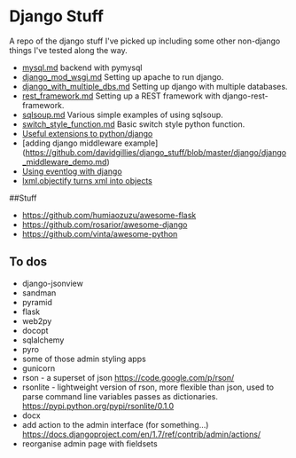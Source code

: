 # Django Stuff
A repo of the django stuff I've picked up including some other non-django things I've tested along the way.

* [mysql.md](https://github.com/davidgillies/django_stuff/blob/master/django/mysql.md "mysql.md") backend with pymysql 
* [django_mod_wsgi.md](https://github.com/davidgillies/django_stuff/blob/master/django/django_mod_wsgi.md "django_mod_wsgi.md") Setting up apache to run django.
* [django_with_multiple_dbs.md](https://github.com/davidgillies/django_stuff/blob/master/django/django_with_multiple_dbs.md "django_mod_wsgi.md") Setting up django with multiple databases.
* [rest_framework.md](https://github.com/davidgillies/django_stuff/blob/master/django/rest_framework.md "rest_framework.md") Setting up a REST framework with django-rest-framework.
* [sqlsoup.md](https://github.com/davidgillies/django_stuff/blob/master/python/sqlsoup.md "sqlsoup.md") Various simple examples of using sqlsoup.
* [switch_style_function.md](https://github.com/davidgillies/django_stuff/blob/master/python/switch_style_function.md "switch_style_function.md") Basic switch style python function.
* [Useful extensions to python/django](https://github.com/davidgillies/django_stuff/blob/master/useful_extensions.md)
* [adding django middleware example] (https://github.com/davidgillies/django_stuff/blob/master/django/django_middleware_demo.md)
* [Using eventlog with django](https://github.com/davidgillies/django_stuff/blob/master/django/django_with_eventlog.md)
* [lxml.objectify turns xml into objects](https://github.com/davidgillies/django_stuff/blob/master/python/lxml_objectify.md)

##Stuff
* https://github.com/humiaozuzu/awesome-flask
* https://github.com/rosarior/awesome-django
* https://github.com/vinta/awesome-python

## To dos
* django-jsonview
* sandman
* pyramid
* flask
* web2py
* docopt
* sqlalchemy
* pyro
* some of those admin styling apps
* gunicorn
* rson - a superset of json https://code.google.com/p/rson/
* rsonlite - lightweight version of rson, more flexible than json, used to parse command line variables passes as dictionaries.  https://pypi.python.org/pypi/rsonlite/0.1.0
* docx
* add action to the admin interface (for something...) https://docs.djangoproject.com/en/1.7/ref/contrib/admin/actions/
* reorganise admin page with fieldsets
